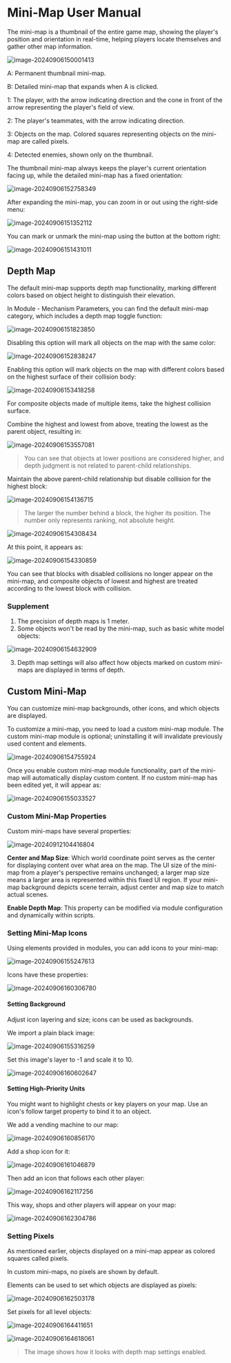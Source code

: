 # Mini-Map User Manual

The mini-map is a thumbnail of the entire game map, showing the player's position and orientation in real-time, helping players locate themselves and gather other map information.

![image-20240906150001413](./img/image-20240906150001413.png)

A: Permanent thumbnail mini-map.

B: Detailed mini-map that expands when A is clicked.

1: The player, with the arrow indicating direction and the cone in front of the arrow representing the player's field of view.

2: The player's teammates, with the arrow indicating direction.

3: Objects on the map. Colored squares representing objects on the mini-map are called pixels.

4: Detected enemies, shown only on the thumbnail.

The thumbnail mini-map always keeps the player's current orientation facing up, while the detailed mini-map has a fixed orientation:

![image-20240906152758349](./img/image-20240906152758349.png)

After expanding the mini-map, you can zoom in or out using the right-side menu:

![image-20240906151352112](./img/image-20240906151352112.png)

You can mark or unmark the mini-map using the button at the bottom right:

![image-20240906151431011](./img/image-20240906151431011.png)

## Depth Map

The default mini-map supports depth map functionality, marking different colors based on object height to distinguish their elevation.

In Module - Mechanism Parameters, you can find the default mini-map category, which includes a depth map toggle function:

![image-20240906151823850](./img/image-20240906151823850.png)

Disabling this option will mark all objects on the map with the same color:

![image-20240906152838247](./img/image-20240906152838247.png)

Enabling this option will mark objects on the map with different colors based on the highest surface of their collision body:

![image-20240906153418258](./img/image-20240906153418258.png)

For composite objects made of multiple items, take the highest collision surface.

Combine the highest and lowest from above, treating the lowest as the parent object, resulting in:

![image-20240906153557081](./img/image-20240906153557081.png)

> You can see that objects at lower positions are considered higher, and depth judgment is not related to parent-child relationships.

Maintain the above parent-child relationship but disable collision for the highest block:

![image-20240906154136715](./img/image-20240906154136715.png)

> The larger the number behind a block, the higher its position. The number only represents ranking, not absolute height.

![image-20240906154308434](./img/image-20240906154308434.png)

At this point, it appears as:

![image-20240906154330859](./img/image-20240906154330859.png)

You can see that blocks with disabled collisions no longer appear on the mini-map, and composite objects of lowest and highest are treated according to the lowest block with collision.

### Supplement

1. The precision of depth maps is 1 meter.
2. Some objects won't be read by the mini-map, such as basic white model objects:

![image-20240906154632909](./img/image-20240906154632909.png)

3. Depth map settings will also affect how objects marked on custom mini-maps are displayed in terms of depth.

## Custom Mini-Map

You can customize mini-map backgrounds, other icons, and which objects are displayed.

To customize a mini-map, you need to load a custom mini-map module. The custom mini-map module is optional; uninstalling it will invalidate previously used content and elements.

![image-20240906154755924](./img/image-20240906154755924.png)

Once you enable custom mini-map module functionality, part of the mini-map will automatically display custom content. If no custom mini-map has been edited yet, it will appear as:

![image-20240906155033527](./img/image-20240906155033527.png)

### Custom Mini-Map Properties

Custom mini-maps have several properties:

![image-20240912104416804](./img/image-20240912104416804.png)

**Center and Map Size**: Which world coordinate point serves as the center for displaying content over what area on the map. The UI size of the mini-map from a player's perspective remains unchanged; a larger map size means a larger area is represented within this fixed UI region. If your mini-map background depicts scene terrain, adjust center and map size to match actual scenes.

**Enable Depth Map**: This property can be modified via module configuration and dynamically within scripts.

### Setting Mini-Map Icons

Using elements provided in modules, you can add icons to your mini-map:

![image-20240906155247613](./img/image-20240906155247613.png)

Icons have these properties:

![image-20240906160306780](./img/image-20240906160306780.png)

#### Setting Background

Adjust icon layering and size; icons can be used as backgrounds.

We import a plain black image:

![image-20240906155316259](./img/image-20240906155316259.png)

Set this image's layer to -1 and scale it to 10.

![image-20240906160602647](./img/image-20240906160602647.png)

#### Setting High-Priority Units

You might want to highlight chests or key players on your map. Use an icon's follow target property to bind it to an object.

We add a vending machine to our map:

![image-20240906160856170](./img/image-20240906160856170.png)

Add a shop icon for it:

![image-20240906161046879](./img/image-20240906161046879.png)

Then add an icon that follows each other player:

![image-20240906162117256](./img/image-20240906162117256.png)

This way, shops and other players will appear on your map:

![image-20240906162304786](./img/image-20240906162304786.png)

### Setting Pixels

As mentioned earlier, objects displayed on a mini-map appear as colored squares called pixels.

In custom mini-maps, no pixels are shown by default.

Elements can be used to set which objects are displayed as pixels:

![image-20240906162503178](./img/image-20240906162503178.png)

Set pixels for all level objects:

![image-20240906164411651](./img/image-20240906164411651.png)

![image-20240906164618061](./img/image-20240906164618061.png)

> The image shows how it looks with depth map settings enabled.
